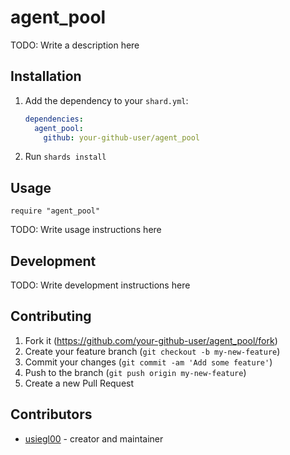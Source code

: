 # agent_pool

TODO: Write a description here

## Installation

1. Add the dependency to your `shard.yml`:

   ```yaml
   dependencies:
     agent_pool:
       github: your-github-user/agent_pool
   ```

2. Run `shards install`

## Usage

```crystal
require "agent_pool"
```

TODO: Write usage instructions here

## Development

TODO: Write development instructions here

## Contributing

1. Fork it (<https://github.com/your-github-user/agent_pool/fork>)
2. Create your feature branch (`git checkout -b my-new-feature`)
3. Commit your changes (`git commit -am 'Add some feature'`)
4. Push to the branch (`git push origin my-new-feature`)
5. Create a new Pull Request

## Contributors

- [usiegl00](https://github.com/your-github-user) - creator and maintainer
